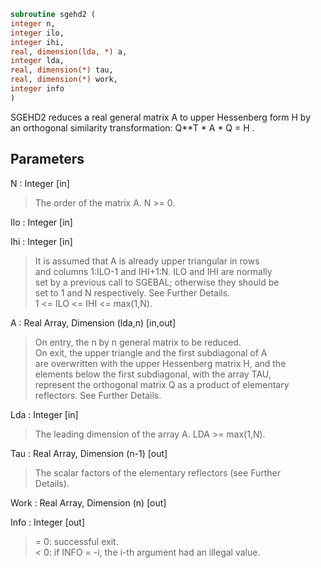```fortran  
subroutine sgehd2 (  
integer n,  
integer ilo,  
integer ihi,  
real, dimension(lda, *) a,  
integer lda,  
real, dimension(*) tau,  
real, dimension(*) work,  
integer info  
)  
```  
  
SGEHD2 reduces a real general matrix A to upper Hessenberg form H by  
an orthogonal similarity transformation:  Q**T * A * Q = H .  
  
## Parameters  
N : Integer [in]  
> The order of the matrix A.  N >= 0.  
  
Ilo : Integer [in]  
  
Ihi : Integer [in]  
> It is assumed that A is already upper triangular in rows  
> and columns 1:ILO-1 and IHI+1:N. ILO and IHI are normally  
> set by a previous call to SGEBAL; otherwise they should be  
> set to 1 and N respectively. See Further Details.  
> 1 <= ILO <= IHI <= max(1,N).  
  
A : Real Array, Dimension (lda,n) [in,out]  
> On entry, the n by n general matrix to be reduced.  
> On exit, the upper triangle and the first subdiagonal of A  
> are overwritten with the upper Hessenberg matrix H, and the  
> elements below the first subdiagonal, with the array TAU,  
> represent the orthogonal matrix Q as a product of elementary  
> reflectors. See Further Details.  
  
Lda : Integer [in]  
> The leading dimension of the array A.  LDA >= max(1,N).  
  
Tau : Real Array, Dimension (n-1) [out]  
> The scalar factors of the elementary reflectors (see Further  
> Details).  
  
Work : Real Array, Dimension (n) [out]  
  
Info : Integer [out]  
> = 0:  successful exit.  
> < 0:  if INFO = -i, the i-th argument had an illegal value.  
  
